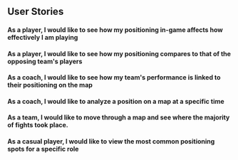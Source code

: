 ## User Stories

#### As a player, I would like to see how my positioning in-game affects how effectively I am playing
#### As a player, I would like to see how my positioning compares to that of the opposing team's players
#### As a coach, I would like to see how my team's performance is linked to their positioning on the map
#### As a coach, I would like to analyze a position on a map at a specific time
#### As a team, I would like to move through a map and see where the majority of fights took place.
#### As a casual player, I would like to view the most common positioning spots for a specific role
